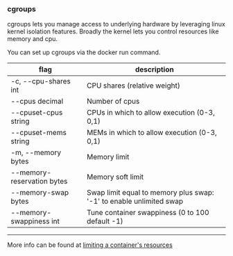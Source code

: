 ### cgroups
cgroups lets you manage access to underlying hardware by leveraging linux kernel isolation features. Broadly the kernel lets you control resources like memory and  cpu.

You can set up cgroups via the docker run command.

flag | description
--- | ---
-c, --cpu-shares int | CPU shares (relative weight)
--cpus decimal | Number of cpus
--cpuset-cpus string | CPUs in which to allow execution (0-3, 0,1)
--cpuset-mems string | MEMs in which to allow execution (0-3, 0,1)
-m, --memory bytes | Memory limit
--memory-reservation  bytes | Memory soft limit
--memory-swap bytes | Swap limit equal to memory plus swap: '-1' to enable unlimited swap
--memory-swappiness int | Tune container swappiness (0 to 100 default -1)

----

More info can be found at [limiting a container's resources](https://docs.docker.com/config/containers/resource_constraints/)

